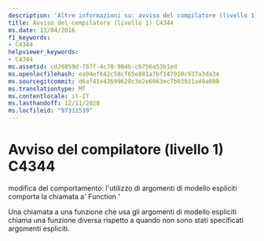 ```yaml
---
description: 'Altre informazioni su: avviso del compilatore (livello 1) C4344'
title: Avviso del compilatore (livello 1) C4344
ms.date: 11/04/2016
f1_keywords:
- C4344
helpviewer_keywords:
- C4344
ms.assetid: cd20859d-f07f-4c70-904b-cb756a53b1ed
ms.openlocfilehash: ea94ef642c58cf65e881a7bf147910c937a3da34
ms.sourcegitcommit: d6af41e42699628c3e2e6063ec7b03931a49a098
ms.translationtype: MT
ms.contentlocale: it-IT
ms.lasthandoff: 12/11/2020
ms.locfileid: "97311539"
---
```

# <a name="compiler-warning-level-1-c4344"></a>Avviso del compilatore (livello 1) C4344

modifica del comportamento: l'utilizzo di argomenti di modello espliciti comporta la chiamata a' Function '

Una chiamata a una funzione che usa gli argomenti di modello espliciti chiama una funzione diversa rispetto a quando non sono stati specificati argomenti espliciti.
